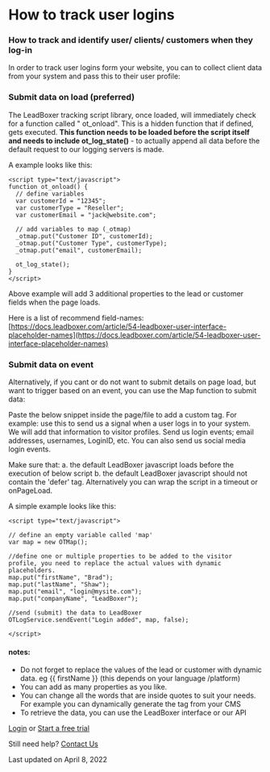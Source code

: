 # How to track user logins

### How to track and identify user/ clients/ customers when they log-in

In order to track user logins form your website, you can to collect client data from your system and pass this to their user profile:

### Submit data on load (preferred)

The LeadBoxer tracking script library, once loaded, will immediately check for a function called " ot\_onload". This is a hidden function that if defined, gets executed. **This function needs to be loaded before the script itself and needs to include ot\_log\_state()** - to actually append all data before the default request to our logging servers is made.&#x20;

A example looks like this:

```
<script type="text/javascript"> 
function ot_onload() {
  // define variables
  var customerId = "12345";
  var customerType = "Reseller";
  var customerEmail = "jack@website.com";

  // add variables to map (_otmap)
  _otmap.put("Customer ID", customerId);  
  _otmap.put("Customer Type", customerType);
  _otmap.put("email", customerEmail);

  ot_log_state();
}
</script>
```

Above example will add 3 additional properties to the lead or customer fields when the page loads.

Here is a list of recommend field-names: [https://docs.leadboxer.com/article/54-leadboxer-user-interface-placeholder-names](https://docs.leadboxer.com/article/54-leadboxer-user-interface-placeholder-names)

### Submit data on event

Alternatively, if you cant or do not want to submit details on page load, but want to trigger based on an event, you can use the Map function to submit data:

Paste the below snippet inside the page/file to add a custom tag. For example: use this to send us a signal when a user logs in to your system. We will add that information to visitor profiles. Send us login events; email addresses, usernames, LoginID, etc. You can also send us social media login events.

Make sure that: a. the default LeadBoxer javascript loads before the execution of below script b. the default LeadBoxer javascript should not contain the 'defer' tag. Alternatively you can wrap the script in a timeout or onPageLoad.&#x20;

A simple example looks like this:

```
<script type="text/javascript">

// define an empty variable called 'map' 
var map = new OTMap();

//define one or multiple properties to be added to the visitor profile, you need to replace the actual values with dynamic placeholders.
map.put("firstName", "Brad"); 
map.put("lastName", "Shaw"); 
map.put("email", "login@mysite.com"); 
map.put("companyName", "LeadBoxer"); 

//send (submit) the data to LeadBoxer 
OTLogService.sendEvent("Login added", map, false);

</script>
```

#### notes:

* Do not forget to replace the values of the lead or customer with dynamic data. eg \{{ firstName \}} (this depends on your language /platform)
* You can add as many properties as you like.
* You can change all the words that are inside quotes to suit your needs. For example you can dynamically generate the tag from your CMS
* To retrieve the data, you can use the LeadBoxer interface or our API

[Login](https://app.leadboxer.com/) or [Start a free trial](https://www.leadboxer.com/?signup=true)

Still need help? [Contact Us](broken-reference)

Last updated on April 8, 2022
